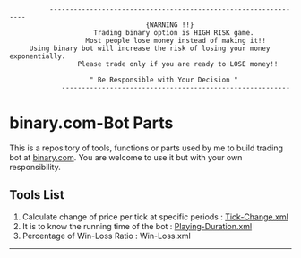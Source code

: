               ----------------------------------------------------------------                        
                                      {WARNING !!}
                         Trading binary option is HIGH RISK game. 
                       Most people lose money instead of making it!!     
         Using binary bot will increase the risk of losing your money exponentially.                                      
                     Please trade only if you are ready to LOSE money!!
                             
                        " Be Responsible with Your Decision "
                 ---------------------------------------------------------

      

# binary.com-Bot Parts
This is a repository of tools, functions or parts used by me to build trading bot at [binary.com](https://www.binary.bot/). You are welcome to use it but with your own responsibility. 

Tools List
---------

1. Calculate change of price per tick at specific periods :  [Tick-Change.xml]()
2. It is to know the running time of the bot :  [Playing-Duration.xml](https://raw.githubusercontent.com/binarydream1/Bot-Binary.com/master/Playing-Duration.xml)
3. Percentage of Win-Loss Ratio : Win-Loss.xml

---------
